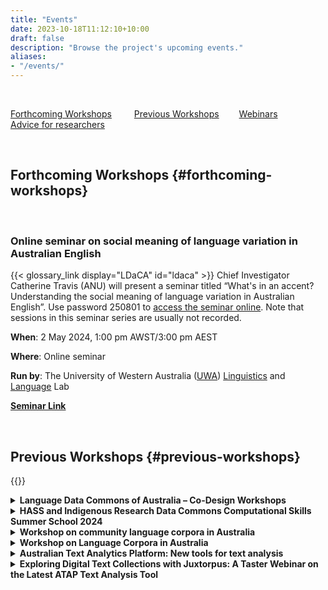 ```yaml
---
title: "Events"
date: 2023-10-18T11:12:10+10:00
draft: false
description: "Browse the project's upcoming events."
aliases: 
- "/events/"
---
```


<br>

[Forthcoming Workshops](#forthcoming-workshops) &emsp;&emsp;
[Previous Workshops](#previous-workshops)&emsp;&emsp;
[Webinars](#webinars) &emsp;&emsp;
[Advice for researchers](#advice) &emsp;&emsp;

<br>

## Forthcoming Workshops {#forthcoming-workshops}

<br>

### Online seminar on social meaning of language variation in Australian English

{{< glossary_link display="LDaCA" id="ldaca" >}} Chief Investigator Catherine Travis (ANU) will present a seminar titled “What's in an accent? Understanding the social meaning of language variation in Australian English”. Use password 250801 to [access the seminar online](https://uwa.zoom.us/j/6038975685?pwd=MEVGbE50dkFvT2M4NDl6YWFqL1pzdz09#success). Note that sessions in this seminar series are usually not recorded.

**When**: 2 May 2024, 1:00 pm AWST/3:00 pm AEST

**Where**: Online seminar

**Run by**: The University of Western Australia ([UWA](https://www.uwa.edu.au/)) [Linguistics](https://www.uwa.edu.au/schools/social-sciences/linguistics) and [Language](https://www.uwa.edu.au/schools/research/the-language-lab) Lab

**[Seminar Link](https://uwa.zoom.us/j/6038975685?pwd=MEVGbE50dkFvT2M4NDl6YWFqL1pzdz09#success)**

<br>

## Previous Workshops {#previous-workshops}

{{<raw>}}

<details>
    <summary>
        <b>Language Data Commons of Australia – Co-Design Workshops</b>
    </summary>
    <p>
    The 2024 {{< glossary_link display="HASS" id="hass" >}} and Indigenous {{< glossary_link display="RDC" id="rdc" >}} Computational Skills Summer School aimed to empower participants with practical knowledge, build digital skills, and help inspire new research outcomes within these research communities.</p>

    <p>Participation wass aimed at researchers in the humanities, arts, social sciences and Indigenous fields of study. Themed streams explored geosocial and geospatial data applications in humanities, arts, social sciences, and Indigenous research, using {{< glossary_link display="ARDC" id="ardc" >}} {{< glossary_link display="tools" id="tools" >}} and services. Participants gained experience through seminars and workshops and were guided through hands-on use of free tools and platforms provided by the {{< glossary_link display="ARDC" id="ardc" >}} and its partners.</p>

    <p>For the {{< glossary_link display="ARDC" id="ardc" >}} Summer School, {{< glossary_link display="IDN" id="idn" >}} and LDaCA led a stream on the governance, management and usage of data, especially Indigenous data.</p>
    <ul>
    <li>A series of seminars will focus on sustainability, storage, usability and description of data.</li>
    <li>A case study will highlight how data is being managed for long-term access.</li>
    <li>A hands-on session will use {{< glossary_link display="Python" id="python" >}} code notebooks to analyse data.</li>

</ul>
<p>The case study and hands-on session will focus on geospatial aspects of data. Prior coding knowledge is not required for the hands-on session.</p>

<p><b><a href="https://www.eventbrite.com.au/e/language-data-commons-of-australia-co-design-workshops-tickets-802153060397" target="_blank">More information</a></b></p>

</details>

<details>
    <summary>
        <b>HASS and Indigenous Research Data Commons Computational Skills Summer School 2024</b>
    </summary>
    <p>
    The 2024 {{< glossary_link display="HASS" id="hass" >}} and Indigenous {{< glossary_link display="RDC" id="rdc" >}} Computational Skills Summer School aimed to empower participants with practical knowledge, build digital skills, and help inspire new research outcomes within these research communities.</p>

    <p>Participation wass aimed at researchers in the humanities, arts, social sciences and Indigenous fields of study. Themed streams explored geosocial and geospatial data applications in humanities, arts, social sciences, and Indigenous research, using {{< glossary_link display="ARDC" id="ardc" >}} tools and services. Participants gained experience through seminars and workshops and were guided through hands-on use of free tools and platforms provided by the {{< glossary_link display="ARDC" id="ardc" >}} and its partners.</p>

    <p>For the {{< glossary_link display="ARDC" id="ardc" >}} Summer School, {{< glossary_link display="IDN" id="idn" >}} and LDaCA led a stream on the governance, management and usage of data, especially Indigenous data.</p>
    <ul>
    <li>A series of seminars will focus on sustainability, storage, usability and description of data.</li>
    <li>A case study will highlight how data is being managed for long-term access.</li>
    <li>A hands-on session will use {{< glossary_link display="Python" id="python" >}} code notebooks to analyse data.</li>

</ul>
<p>The case study and hands-on session will focus on geospatial aspects of data. Prior coding knowledge is not required for the hands-on session.</p>

<p><b><a href="https://ardc.edu.au/event/hass-and-indigenous-rdc-summer-school-2024/" target="_blank">More information</a></b></p>

</details>

<details>
    <summary>
        <b>Workshop on community language corpora in Australia</b>
    </summary>
    <p>
    Australia is a highly multilingual and multicultural society, with more than 490 languages coming from around 300 ancestries and cultural traditions (ABS, 2021, 2022). For decades, the language and cultural maintenance of various immigrant groups have been under investigation by many scholars, not only in linguistics but also in history, sociology, anthropology, and other disciplines. This work has amassed a large body of data reflecting the languages of these communities, providing information about how Australia’s immigration history has contributed to the country today.</p>

    <p>The purpose of this workshop is to bring together scholars working with language corpora from across different disciplines. The workshop is being run as part of the Language Data Commons of Australia (LDaCA), which is working to build national research infrastructure for the Humanities and Social Sciences, facilitating sustainable access to and controlled use of digital language corpora for linguists, scholars across the Humanities and Social Sciences, and non-academics.</p>

    <p>The workshop will consist of presentations on language data collected from Australian immigrant communities for different research purposes, and will close with a panel discussion on needs and challenges around managing and archiving community language data in a way that is ethical, legal and culturally sensitive, and how LDaCA can help support that.</p>

    <p><b>When</b>: 9-10 November 2023</p>

    <p><b>Organisers</b>: <a href="mailto:li.nguyen@anu.edu.au">Li Nguyen</a> & Catherine Travis</p>

    <p><b>Program</b> (<a href="Workshop_CommunityLanguages_2023-program&abstracts.pdf">pdf</a> with abstracts)</p>

</details>

<details>
    <summary>
        <b>Workshop on Language Corpora in Australia</b>
    </summary>
    <p>
    Over decades of work in Australia, significant {{< glossary_link display="collections" id="collection" >}} of language data have been amassed, including of varieties of Australian English, Australian migrant languages, Australian Indigenous languages, sign languages and others. These collections represent a trove of knowledge not only of language in Australia, but also of Australia’s social and cultural history. And yet, not all are well known and many lack published descriptions. The purpose of this workshop is to provide an opportunity to share information about existing language corpora in Australia, with a view to producing a special issue of the _Australian Journal of Linguistics_ that introduces a selection of these corpora, explores how they can contribute to our understanding of language, society, and history in Australia, and considers avenues that such corpora open up for future research.</p>

    <p><b>When</b>: Monday July 3 2023</p>

    <p><b>Length</b>: Full day</p>

    <p><b>Organisers</b>: Catherine Travis & Li Nguyen</p>

    <p><b>Program</b> (<a href="Workshop_LanguageCorporaInAus_2023.pdf">pdf</a> with abstracts)</p>

</details>

<details>
    <summary>
        <b>Australian Text Analytics Platform: New tools for text analysis</b>
    </summary>
    <p>
    The main means of delivery for {{< glossary_link display="ATAP" id="atap" >}} is {{< glossary_link display="Jupyter notebooks" id="jupyter-notebook" >}} and this half-day workshop began with a brief introduction to notebooks for participants not already familiar with the technology. The main body of the workshop introduced two tools made available by {{< glossary_link display="ATAP" id="atap" >}}, and the session ended with a short summary of other tools being developed in recent work.</p>

    <p><b>When</b>: Monday June 19 2023</p>

    <p><b>Length</b>: 3 hours</p>

    <p><b>Facilitators</b>: Simon Musgrave, Sam Hames, Ben Foley, Chao Sun</p>

    <p><b>More Information</b>This workshop was a satellite event of the 7th Conference of the International Society for the Linguistics of English (ISLE7) - see the <a href="https://languages-cultures.uq.edu.au/isle7" target="_blank">conference website</a> for further details.</p>

</details>

<details>
    <summary>
        <b>Exploring Digital Text Collections with Juxtorpus: A Taster Webinar on the Latest ATAP Text Analysis Tool</b>
    </summary>
    <p>
    Join us for a hybrid taster webinar on the latest addition to the suite of {{< glossary_link display="ATAP" id="atap" >}} text analysis tools - Juxtorpus. Developed to provide a unified framework for managing and exploring text contents and {{< glossary_link display="metadata" id="metadata" >}}, Juxtorpus offers a Corpus package that enables flexible building, exploration, and slicing of your corpus while maintaining its shape, and a Jux package that allows for easy comparison and highlighting of differences between any two corpora with tools and visualisations that come off-the-shelf. During the webinar, we'll also show you how to use other {{< glossary_link display="ATAP" id="atap" >}} tools in combination with the Corpus to create a reusable workflow that will boost your analysis capabilities.</p>

  <p>This 1.5-hour webinar will come with minimal hands-on opportunities, and we invite anyone interested in learning how to handle and analyse their digital text collections to join us. No programming knowledge or skills are required.</p>

    <p><b>When</b>: Thursday May 25 2023</p>

    <p><b>Length</b>: 90 minutes</p>

    <p><b>Facilitators</b>: Chao Sun</p>

    </details>

<details>
    <summary>
        <b>Jefferson Transcript Search Tool</b>
    </summary>
    <p>
    The Search Tool project uses programming to explore how to easily search and manipulate transcripts without the need to 'clean' the transcript. A browser-based tool has been developed, designed to be used by researchers unfamiliar with programming. (<a href="WorkshopAnsell.pdf">flier</a>)</p>
    <p>The workshop was presented by Evelyn Ansell and is an outcome of her Career Development placement with Australia's Academic and Research Network <a href="https://www.aarnet.edu.au/" target="_blank">AARNET</a>. The {{< glossary_link display="Jupyter Notebook" id="jupyter-notebook" >}} tool and this workshop have been developed during that placement.</p>

    <p><b>When</b>: Friday March 17 2023</p>

    <p><b>Length</b>: 90 minutes</p>

    <p><b>Facilitators</b>: Evelyn Ansell</p>

    </details>

<details>
    <summary>
        <b>A hands-on guide to Semantic Tagger for your text data analysis</b>
    </summary>
    <p>
    The Australian Text Analytics Platform ({{< glossary_link display="ATAP" id="atap" >}}) project is a project that aims to provide researchers with the tools and training for analysing, processing, and exploring text. As part of this project, we have adapted with permission, a Semantic Tagger, developed by the University Centre for Computer Corpus Research on Language (<a href="https://ucrel.lancs.ac.uk/" target="_blank">UCREL</a>) at Lancaster University. This tool uses the {{< glossary_link display="Python" id="python" >}} Multilingual UCREL Semantic Analysis System <a href="https://pypi.org/project/pymusas/" target="_blank">PyMUSAS</a>) to tag your text data so that you can extract token level semantic tags from your text. In addition to the USAS tags, this tool can also recognise Multi Word Expressions (MWE), i.e. expressions formed by two or more words that behave like a unit such as 'South Australia', and identifies lemmas and Part-of-Speech (POS) tags in the text. For example, in the sentence ‘President Joe Biden attended two meetings today’, the tool will tag each token with its semantic tag like this -> ‘President Joe Biden’: MWE of [Personal names], ‘attended’: [Participating], ‘two’: [Number], ‘meetings’: [Participating] and ‘today’: [Time: Present; simultaneous]. This tool is available in both English and multi-lingual (Chinese, Italian and Spanish) versions and supports saving the results locally for further analysis, enabling you to gain meaningful insights into your research questions.</p>
    
    <p><b>When</b>: Wednesday March 22 2023</p>

    <p><b>Length</b>: 90 minutes</p>

    <p><b>Facilitators</b>: Sony Jufri</p>

    </details>

<details>
    <summary>
        <b>Australian Text Analytics Platform tools: Discursis, Juxtorpus, Quotation tool and Semantic tagger</b>
    </summary>
    <p>
    This workshop was part of the {{< glossary_link display="USyd" id="usyd" >}} Digital Humanities Day 2023.</p>
    <p>The workshop demonstrated and taught several recently or soon-to-be-released tools from the {{< glossary_link display="ATAP" id="atap" >}} text analytic tool collection. These tools include Discursis for analysing human conversational texts, Juxtorpus for advanced corpus slicing and comparison, Semantic Tagger for semantically tagging every word in your text collections, and Quotation Tool for NLP algorithm-based quotation extraction, analysis, and visualisation.</p>
    
    <p><b>When</b>: Tuesday March 14 2023</p>

    <p><b>Length</b>: 3 hours</p>

    <p><b>Facilitators</b>: Staff of the <a href="https://www.sydney.edu.au/research/facilities/sydney-informatics-hub.html" target="_blank">Sydney Informatics Hub</a></p>

    </details>

<details>
    <summary>
        <b>HASS Research Data Commons and IRC Computational Skills Summer School</b>
    </summary>
    <p>
    The Australian Research Data Commons (<a href="https://www.ardc.edu.au" target="_blank">ARDC</a>) through the {{< glossary_link display="HASS" id="hass" >}} Research Data Commons and Indigenous Research Capability ({{< glossary_link display="HASS" id="hass" >}} {{< glossary_link display="RDC" id="rdc" >}} and IRC Program) offered a Computational Skills Summer School in Sydney, February 7 and 8, 2023.</p>
    <p>The Summer School featured skills development workshops to help researchers use the research infrastructure that is being created in the {{< glossary_link display="HASS" id="hass" >}} {{< glossary_link display="RDC" id="rdc" >}} and IRC Program.</p>
    <p>The projects from the {{< glossary_link display="HASS" id="hass" >}} {{< glossary_link display="RDC" id="rdc" >}} and IRC Program presented workshops on using the tools and platforms.</p>
    <p><a href="https://ardc.edu.au/wp-content/uploads/2023/02/hass-computational-skills-summer-school-agenda_-7-8-feb.pdf" target="_blank">Program</a></p>
    </details>

<details>
    <summary>
        <b>Pre-conference workshop (before the 2022 Conference of the Australian Linguistic Society)</b>
    </summary>
    <p>
    LDaCA and {{< glossary_link display="ATAP" id="atap" >}} presented a day of workshop activities to give ALS conference delegates the opportunity to learn more about the work of the two projects. The day included:</p>
    <ul>
    <li>an overview of the projects and the work to date</li>
    <li>reports on specific sub-projects</li>
    <li>introductory workshops on the tools and resources being developed</li>
    <li>a workshop on using Discursis, a tool for tracking topics in interactive use of language</li>
    <li>the opportunity to influence future work by exploring and providing feedback on the data interface which we are building.</li>
    </ul>
    <p><a href="ALS2022-program.pdf">Program</a></p>
    </details>

<details>
    <summary>
        <b>Geolocating Australian Historical Resources</b>
    </summary>
    <p>
    This workshop was part of the Australian Society of Archivists 2022 Conference</p>
        
    <p><b>When</b>: October 2 2022</p>

    <p><b>Length</b>: 3 hours</p>

    <p><b>Facilitators</b>: Michael Niemann, Fiannuala Morgan (ANU), Simon Musgrave</p>

    </details>

<details>
    <summary>
        <b>Learn how to collect and analyse comments on YouTube videos using the open-source tools Youte and Discursis</b>
    </summary>
            
    <p><b>When</b>: September 21 2022</p>

    <p><b>Length</b>: 3 hours</p>

    <p><b>Facilitators</b>: Boyd Nguyen ({{< glossary_link display="ADO" id="ado" >}}), Sam Hames ({{< glossary_link display="ATAP" id="atap" >}})</p>

    </details>

<details>
    <summary>
        <b>Finding quotes and speakers in text using the ATAP quotation tools</b>
    </summary>
            
    <p><b>When</b>: September 8 2022</p>

    <p><b>Length</b>: 1 hour</p>

    <p><b>Facilitators</b>: Sony Jufri</p>

    </details>

<details>
    <summary>
        <b>Advance care planning for your research data</b>
    </summary>
            
    <p><b>When</b>: September 8 2022</p>

    <p><b>Event</b>: FAVeR Showcasing Approaches to Digital Humanities for Researchers</p>

    <p><b>Length</b>: 1 hour</p>

    <p><b>Facilitators</b>: Sam Hames, Ben Foley</p>

---

<br>

<p><b>When</b>: June 21 2022</p>

    <p><b>Event</b>: <a href="https://sicss.io/2022/sydney/" target="_blank">SICSS-Sydney</a></p>

    <p><b>Length</b>: 1 hour</p>

    <p><b>Facilitators</b>: Sam Hames, Ben Foley</p>
    </details>

<details>
    <summary>
        <b>Computational Thinking in the Humanities</b>
    </summary>

    <p>The workshop Computational Thinking in the Humanities was a 3-hour online workshop featuring two plenary talks, lightning presentations, as well as a panel discussion. The workshop was co-organised by the <a href="https://www.atap.edu.au/" target="_blank">Australian Text Analytics Platform</a>, <a href="https://www.kielipankki.fi/organization/fin-clariah/" target="_blank">FIN-CLARIAH</a> and its UEF representatives, and the <a href="https://www.digitalobservatory.net.au/" target="_blank">Australian Digital Observatory</a>.</p>

    <p><b>When</b>: September 1 2022</p>

    <p><b>Length</b>: 3 hours</p>

    <p><a href="https://ladal.edu.au/compthink.html" target="_blank">Further details</a></p>

    </details>

<details>
    <summary>
        <b>Network analysis and Topic Modeling on Twitter data using R</b>
    </summary>

    <p><b>Event</b>: Joint event {{< glossary_link display="ADO" id="ado" >}} and {{< glossary_link display="ATAP" id="atap" >}}</a></p>

    <p><b>When</b>: May 18 2022</p>

    <p><b>Length</b>: 3 hours</p>

    <p><b>Facilitators</b>: Alice Miller ({{< glossary_link display="ADO" id="ado" >}}), Simon Musgrave ({{< glossary_link display="ATAP" id="atap" >}})</p>

    </details>

<details>
    <summary>
        <b>Monotreme Mania! Comparative text analytics on Twitter data</b>
    </summary>

    <p><b>Event</b>: Joint event {{< glossary_link display="ADO" id="ado" >}} and {{< glossary_link display="ATAP" id="atap" >}}</a></p>

    <p><b>When</b>: March 16 2022</p>

    <p><b>Length</b>: 3 hours</p>

    <p><b>Facilitators</b>: Sam Hames, Simon Musgrave</p>

    </details>

<details>
    <summary>
        <b>An introduction to Jupyter notebooks for text analysis: Virtual workshop for absolute beginners</b>
    </summary>
            
    <p><b>When</b>: November 22 2023</p>

    <p><b>Event</b>: <a href="https://resbaz.github.io/resbaz2023qld/" target="_blank">Research Bazaar QLD 2023</a></p>

    <p><b>Length</b>: 2 hours</p>

    <p><b>Facilitators</b>: Sara King, Simon Musgrave</p>

---

    <p><b>When</b>: August 24 2022</p>

    <p><b>Event</b>: FAVeR Showcasing Approaches to Digital Humanities for Researchers</p>

    <p><b>Length</b>: 2 hours</p>

    <p><b>Facilitators</b>: Sara King, Simon Musgrave</p>

---

    <p><b>When</b>: July 27 2022</p>

    <p><b>Event</b>: Workshop for Sydney Corpus Lab</a></p>

    <p><b>Length</b>: 3 hours</p>

    <p><b>Facilitators</b>: Sara King, Simon Musgrave</p>

---

    <p><b>When</b>: November 24 2021</p>

    <p><b>Event</b>: Digital Humanities Australasia 2021 Conference</p>

    <p><b>Length</b>: 3 hours</p>

    <p><b>Facilitators</b>: Sara King, Simon Musgrave</p>

{{</raw>}}

<br>

If your university or organisation would like to host a workshop, please [contact us](mailto:ldaca@uq.edu.au).

<br>

## Webinars {#webinars}

Our webinar series is a joint initiative with the Language Technology and Data Analysis Laboratory ([LADAL](https://slcladal.github.io/index.html)) at the School of Languages and Cultures, The University of Queensland.

{{<raw>}}

<details>
<summary><b>October 3 2022 - Paweł Kamocki: European Union Data Protection initiatives and their consequences for research</b></summary>
<p>The European Union, with its large population and GDP, is a leading force in regulatory globalisation. This webinar will discuss recent developments in legal frameworks affecting research data in Europe. Apart from the General Data Protection Regulation which, since its entry into application in 2018, has become an international standard of personal data protection, the recent introduction of statutory {{< glossary_link display="copyright" id="copyright" >}} exceptions for Text and Data Mining will also be discussed. Moreover, the webinar will also include a presentation of the most recent changes in EU law, such as the Data Governance Act and the Artificial Intelligence Act, which are expected to enter into application in the coming years.</p>

<p><b>Paweł Kamocki</b> is a legal expert in Leibniz-Institut für Deutsche Sprache, Mannheim. He studied linguistics and law, and in 2017 obtained his doctorate in law from the universities of Paris and Münster for a thesis on legal aspects of data-intensive university research, with a focus on Knowledge Commons. He worked as a research and teaching assistant at the Paris Descartes university (now: Université de Paris), then also in the private sector. He is certified to work as an attorney in France. An active member of the <a href="https://www.clarin.eu/" target="_blank">CLARIN</a> community since 2012, he currently chairs the CLARIN Legal and Ethical Issues Committee. He also worked with other projects and initiatives in the field of research data policy (RDA, EUDAT) and co-created several LegalTech tools for researchers. One of his main research interests are legal issues in Machine Translation.</p>
</details>

<details>
<summary><b>August 1 2022 - Václav Cvrček: The Czech national Corpus</b></summary>
<p><b><a href="https://ucnk.ff.cuni.cz/en/institute/people/vaclav-cvrcek-2/" target="_blank">Václav Cvrček</a></b> is a linguist who deals with the description of the Czech language, especially with the use of large electronic corpora and quantitative methods. In 2013-2016 he worked as the director of the <a href="https://ucnk.ff.cuni.cz/en/" target="_blank">Czech National Corpus</a> project, since 2016 he has been the deputy director. Recently, he has been focusing on research on textual variability and corpus-based discourse analysis with a focus on online media.</p>

</details>

<details>
<summary><b>June 6 2022 - Barbara McGillivray: The <i>Journal of Open Humanities Data</i></b></summary>
<p><b>Barbara McGillivray</b> is a Turing Research Fellow at <a href="https://www.turing.ac.uk/" target="_blank">The Alan Turing Institute</a>, and Editor in Chief of the <a href="https://openhumanitiesdata.metajnl.com/" target="_blank">Journal of Open Humanities Data</a>. Since September 2021 she is also a lecturer in Digital Humanities and Cultural Computation at the <a href="https://www.kcl.ac.uk/ddh" target="_blank">Department of Digital Humanities of King's College London</a>. Before joining the Turing, she was language technologist in the Dictionary division of Oxford University Press and data scientist in the Open Research Group of Springer Nature. Her research at the Turing is on how words change meaning over time and how to model this change in computational ways. She works on machine-learning models for the change in meaning of words in historical times (Ancient Greek, Latin, eighteen-century English) and in contemporary texts (Twitter, web archives, emoji). Her interdisciplinary contribution covers Data Science, Natural Language Processing, Historical Linguistics and other humanistic fields, to push the boundaries of what academic disciplines separately have achieved so far on this topic.</p>

</details>

<details>
<summary><b>4 April 2022 - Keoni Mahelona: A practical approach to Indigenous data sovereignty</b></summary>
<p><b>Keoni Mahelona</b> is the Chief Technical Officer of <a href="https://tehiku.nz/" target="_blank">Te Hiku Media</a> where he is a part of the team developing the Kaitiakitanga Licence. This licence seeks to balance the importance of publicly accessible data with the reality that Indigenous Peoples may not have access to the resources that enable them to benefit from public data. By simply opening access to data and knowledge, Indigenous Peoples could be further colonised and taken advantage of in a digital, modern world. Therefore Keoni is committed to devising {{< glossary_link display="data governance" id="data-governance" >}} regimes which enable Indigenous Peoples to reclaim and maintain sovereignty over Indigenous data.</p>

</details>

{{</raw>}}

<br>

## Advice for researchers {#advice}

LDaCA has previously run regular online office hours, jointly hosted with the Australian Digital Observatory ({{< glossary_link display="ADO" id="ado" >}}). This activity will not continue in 2024, but LDaCA and {{< glossary_link display="ADO" id="ado" >}} are developing an alternative model to help Australian researchers working with linguistics, text analytics, digital and computational methods, social media and web archives.

In the meantime, you are welcome to contact us by email at [ldaca@uq.edu.au](mailto:ldaca@uq.edu.au) with your technical questions, research problems and rough ideas to get advice and feedback from the combined expertise of our {{< glossary_link display="ARDC" id="ardc" >}} research infrastructure projects. No question is too small, and even if we don’t know the answer we are likely to be able to point you to someone who does.

<br>
